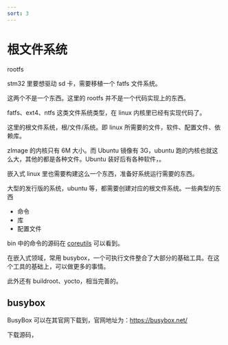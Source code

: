 ```yaml
---
sort: 3
---
```

# 根文件系统

rootfs

stm32 里要想驱动 sd 卡，需要移植一个 fatfs 文件系统。

这两个不是一个东西。这里的 rootfs 并不是一个代码实现上的东西。

fatfs、ext4、ntfs 这类文件系统类型，在 linux 内核里已经有实现代码了。

这里的根文件系统，根/文件/系统。即 linux 所需要的文件，软件、配置文件、依赖库。

zImage 的内核只有 6M 大小。而 Ubuntu 镜像有 3G，ubuntu 跑的内核也就这么大，其他的都是各种文件。Ubuntu
装好后有各种软件，。

嵌入式 linux 里也需要构建这么一个东西，准备好系统运行需要的东西。

大型的发行版的系统，ubuntu 等，都需要创建对应的根文件系统。一些典型的东西
- 命令
- 库
- 配置文件


bin 中的命令的源码在 [coreutils](https://github.com/coreutils/coreutils/tree/master/src) 可以看到。

在嵌入式领域，常用 busybox，一个可执行文件整合了大部分的基础工具。在这个工具的基础上，可以做更多的事情。

此外还有 buildroot、yocto，相当完善的。

## busybox

BusyBox 可以在其官网下载到，官网地址为：https://busybox.net/

下载源码，

















